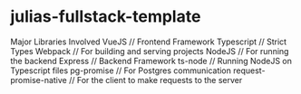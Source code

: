 # julias-fullstack-template
Major Libraries Involved
VueJS // Frontend Framework
Typescript // Strict Types
Webpack // For building and serving projects
NodeJS // For running the backend
Express // Backend Framework
ts-node // Running NodeJS on Typescript files
pg-promise // For Postgres communication
request-promise-native // For the client to make requests to the server
